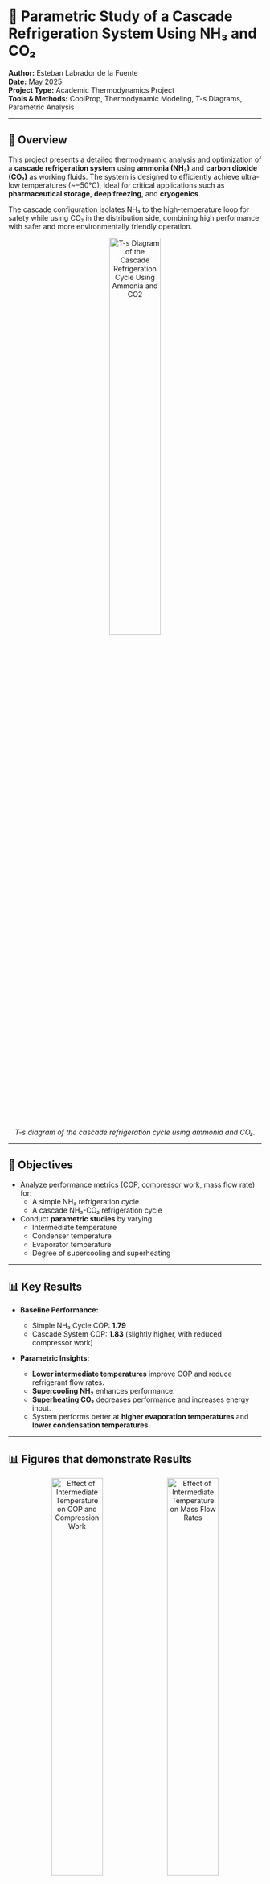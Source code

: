 # 🧊 Parametric Study of a Cascade Refrigeration System Using NH₃ and CO₂

**Author:** Esteban Labrador de la Fuente  
**Date:** May 2025  
**Project Type:** Academic Thermodynamics Project  
**Tools & Methods:** CoolProp, Thermodynamic Modeling, T-s Diagrams, Parametric Analysis

---

## 📘 Overview

This project presents a detailed thermodynamic analysis and optimization of a **cascade refrigeration system** using **ammonia (NH₃)** and **carbon dioxide (CO₂)** as working fluids. The system is designed to efficiently achieve ultra-low temperatures (~−50°C), ideal for critical applications such as **pharmaceutical storage**, **deep freezing**, and **cryogenics**.

The cascade configuration isolates NH₃ to the high-temperature loop for safety while using CO₂ in the distribution side, combining high performance with safer and more environmentally friendly operation.

<p align="center">
  <img src="./T-s_diagram.png" alt="T-s Diagram of the Cascade Refrigeration Cycle Using Ammonia and CO2" width="45%" />
</p>

<p align="center">
  <em>T-s diagram of the cascade refrigeration cycle using ammonia and CO₂.</em>
</p>

---

## 🔧 Objectives

- Analyze performance metrics (COP, compressor work, mass flow rate) for:
  - A simple NH₃ refrigeration cycle
  - A cascade NH₃-CO₂ refrigeration cycle
- Conduct **parametric studies** by varying:
  - Intermediate temperature
  - Condenser temperature
  - Evaporator temperature
  - Degree of supercooling and superheating

---

## 📊 Key Results

- **Baseline Performance:**
  - Simple NH₃ Cycle COP: **1.79**
  - Cascade System COP: **1.83** (slightly higher, with reduced compressor work)

- **Parametric Insights:**
  - **Lower intermediate temperatures** improve COP and reduce refrigerant flow rates.
  - **Supercooling NH₃** enhances performance.
  - **Superheating CO₂** decreases performance and increases energy input.
  - System performs better at **higher evaporation temperatures** and **lower condensation temperatures**.

---

## 📊 Figures that demonstrate Results

<p align="center">
  <img src="./COP_int.png" alt="Effect of Intermediate Temperature on COP and Compression Work" width="45%" />
  <img src="./mass_int.png" alt="Effect of Intermediate Temperature on Mass Flow Rates" width="45%" />
</p>

<p align="center">
  <em>Effect of intermediate temperature on COP, compression work, and mass flow rates.</em>
</p>


<p align="center">
  <img src="./COP_cond.png" alt="Effect of Condensation Temperature on COP and Compression Work" width="45%" />
  <img src="./mass_cond.png" alt="Effect of Condensation Temperature on Mass Flow Rates" width="45%" />
</p>

<p align="center">
  <em>Effect of condensation temperature on COP, compression work, and mass flow rates.</em>
</p>

<p align="center">
  <img src="./COP_supercooling.png" alt="Effect of Supercooling NH3 on COP and Compression Work" width="45%" />
  <img src="./mass_supercooling.png" alt="Effect of Supercooling NH3 on Mass Flow Rates" width="45%" />
</p>

<p align="center">
  <em>Effect of supercooling NH₃ on COP, compression work, and mass flow rates.</em>
</p>

---

## 🌱 Sustainability

Both NH₃ and CO₂ are environmentally friendly refrigerants:
- **Zero ODP**
- **Very low GWP**

This system supports modern sustainability goals and safer refrigeration solutions.

---

## 📂 Full Report

[📄 Download PDF Report](./Project_Refrigeration_Cascade.pdf)

---

## 🔍 Future Work

- Experimental validation of modeled results
- Inclusion of pressure drops in piping and components
- Dynamic performance analysis under varying load conditions

---

## 📎 References

1. Refrigerated & Frozen Foods (2016). *Ammonia vs. ammonia/CO₂ cascade systems*  
2. Kasi, P., & Marimuthu, C. (2021). *Review of cascade refrigeration systems for vaccine storage* (J. Phys.: Conf. Ser., 2054)

---

> _This project demonstrates the feasibility and thermodynamic benefits of cascade refrigeration in ultra-low temperature applications. It also reflects my skills in thermal systems analysis, engineering modeling, and sustainable technology design._



# 🧊 Parametric Study of a Cascade Refrigeration System Using NH₃ and CO₂

**Author:** Esteban Labrador de la Fuente  
**Date:** May 2025  
**Project Type:** Academic Thermodynamics Project  

---

## 📘 Overview

This project presents a detailed thermodynamic analysis and optimization of a **cascade refrigeration system** using **ammonia (NH₃)** and **carbon dioxide (CO₂)** as working fluids. The system is designed to efficiently achieve ultra-low temperatures (~−50°C), making it ideal for **pharmaceutical storage**, **deep freezing**, and **cryogenic applications**.

The cascade configuration allows NH₃ to operate only in the high-temperature loop (for safety) while CO₂ handles the low-temperature distribution side. This setup provides an optimal balance between efficiency, safety, and environmental responsibility.

<p align="center">
  <img src="./T-s_diagram.png" alt="T-s Diagram of the Cascade Refrigeration Cycle Using Ammonia and CO2" width="45%" />
</p>

<p align="center">
  <em>T-s diagram of the cascade refrigeration cycle using ammonia and CO₂.</em>
</p>

---

## 🔧 Objectives

- Compare performance metrics (COP, compressor work, mass flow rate) between:
  - A simple NH₃ refrigeration cycle
  - A cascade NH₃–CO₂ refrigeration cycle  
- Conduct a **parametric analysis** varying:
  - Intermediate temperature
  - Condenser temperature
  - Evaporator temperature
  - Degrees of supercooling and superheating

---

## ⚙️ Tools & Methods

- **CoolProp** was used for accurate thermophysical property calculations of NH₃ and CO₂.
- Thermodynamic modeling based on energy and entropy balances.
- Parametric sweeps carried out using Python.
- Visualized performance trends using COP, mass flow rate, and compression work.
- **T–s diagrams** created to visualize refrigeration cycles.

---

## 🔬 Results & Discussion

### 🔹 Baseline Performance

- Simple NH₃ Cycle COP: **1.79**  
- Cascade NH₃–CO₂ Cycle COP: **1.83**  
  _→ Slightly higher COP with reduced compressor work in the cascade configuration._

### 🔹 Parametric Insights

- **Lower intermediate temperatures** improve COP and reduce refrigerant mass flow rates.
- **Supercooling NH₃** significantly enhances system performance.
- **Superheating CO₂** reduces performance and increases energy input.
- System performs better at:
  - **Higher evaporation temperatures**
  - **Lower condensation temperatures**

---

### 📊 Key Figures

#### ➤ Intermediate Temperature Effects

<p align="center">
  <img src="./COP_int.png" alt="Effect of Intermediate Temperature on COP and Compression Work" width="45%" />
  <img src="./mass_int.png" alt="Effect of Intermediate Temperature on Mass Flow Rates" width="45%" />
</p>

<p align="center">
  <em>Effect of intermediate temperature on COP, compression work, and mass flow rates.</em>
</p>

#### ➤ Condensation Temperature Effects

<p align="center">
  <img src="./COP_cond.png" alt="Effect of Condensation Temperature on COP and Compression Work" width="45%" />
  <img src="./mass_cond.png" alt="Effect of Condensation Temperature on Mass Flow Rates" width="45%" />
</p>

<p align="center">
  <em>Effect of condensation temperature on COP, compression work, and mass flow rates.</em>
</p>

#### ➤ Supercooling Effects

<p align="center">
  <img src="./COP_supercooling.png" alt="Effect of Supercooling NH3 on COP and Compression Work" width="45%" />
  <img src="./mass_supercooling.png" alt="Effect of Supercooling NH3 on Mass Flow Rates" width="45%" />
</p>

<p align="center">
  <em>Effect of supercooling NH₃ on COP, compression work, and mass flow rates.</em>
</p>

---

## 🌱 Sustainability Considerations

Both NH₃ and CO₂ are environmentally benign refrigerants:

- **Zero Ozone Depletion Potential (ODP)**
- **Very Low Global Warming Potential (GWP)**

This system supports modern sustainability goals for industrial and commercial refrigeration.

---

## 📂 Full Report

[📄 Download PDF Report](./Project_Refrigeration_Cascade.pdf)

---

## 🔍 Future Work

- Experimental validation of simulation results
- Include pressure drops and component efficiencies
- Dynamic simulation under variable load conditions

---

## 📎 References

1. Refrigerated & Frozen Foods (2016). *Ammonia vs. ammonia/CO₂ cascade systems*  
2. Kasi, P., & Marimuthu, C. (2021). *Review of cascade refrigeration systems for vaccine storage*. J. Phys.: Conf. Ser., 2054  
3. Bell, I. H., et al. (2014). *CoolProp: An open-source reference library for thermophysical properties*. Industrial & Engineering Chemistry Research.

---

> _This project demonstrates the feasibility and thermodynamic advantages of cascade refrigeration systems in ultra-low temperature applications. It reflects my skills in thermal system modeling, parametric optimization, and sustainable refrigeration design._

